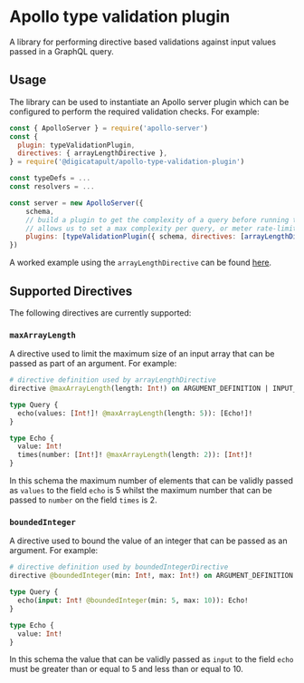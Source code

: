 # Apollo type validation plugin

A library for performing directive based validations against input values passed in a GraphQL query.

## Usage

The library can be used to instantiate an Apollo server plugin which can be configured to perform the required validation checks. For example:

```js
const { ApolloServer } = require('apollo-server')
const {
  plugin: typeValidationPlugin,
  directives: { arrayLengthDirective },
} = require('@digicatapult/apollo-type-validation-plugin')

const typeDefs = ...
const resolvers = ...

const server = new ApolloServer({
    schema,
    // build a plugin to get the complexity of a query before running the resolvers
    // allows us to set a max complexity per query, or meter rate-limiting by complexity
    plugins: [typeValidationPlugin({ schema, directives: [arrayLengthDirective()] })],
})
```

A worked example using the `arrayLengthDirective` can be found [here](./example).

## Supported Directives

The following directives are currently supported:

### `maxArrayLength`

A directive used to limit the maximum size of an input array that can be passed as part of an argument. For example:

```graphql
# directive definition used by arrayLengthDirective
directive @maxArrayLength(length: Int!) on ARGUMENT_DEFINITION | INPUT_FIELD_DEFINITION

type Query {
  echo(values: [Int!]! @maxArrayLength(length: 5)): [Echo!]!
}

type Echo {
  value: Int!
  times(number: [Int!]! @maxArrayLength(length: 2)): [Int!]!
}
```

In this schema the maximum number of elements that can be validly passed as `values` to the field `echo` is 5 whilst the maximum number that can be passed to `number` on the field `times` is 2.

### `boundedInteger`

A directive used to bound the value of an integer that can be passed as an argument. For example:

```graphql
# directive definition used by boundedIntegerDirective
directive @boundedInteger(min: Int!, max: Int!) on ARGUMENT_DEFINITION | INPUT_FIELD_DEFINITION

type Query {
  echo(input: Int! @boundedInteger(min: 5, max: 10)): Echo!
}

type Echo {
  value: Int!
}
```

In this schema the value that can be validly passed as `input` to the field `echo` must be greater than or equal to 5 and less than or equal to 10.
